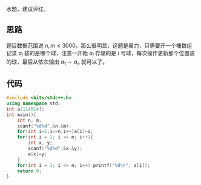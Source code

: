水题，建议评红。

## 思路

题目数据范围说 $n, m \leq 3000$，那么很明显，这题是暴力，只需要开一个桶数组记录 $a_i$ 装的是哪个球，注意一开始 $a_i$ 存储的是 $i$ 号球，每次操作更新那个位置装的球，最后从依次输出 $a_1 \sim a_n$ 就可以了。

## 代码

```cpp
#include <bits/stdc++.h>
using namespace std;
int a[114514];
int main(){
	int n, m;
	scanf("%d%d",&n,&m);
	for(int i=1;i<=n;i++)a[i]=i;
	for(int i = 1; i <= m; i++){
		int x, y;
		scanf("%d%d",&x,&y);
		a[x]=y;
	}
	for(int i = 1; i <= n; i++) printf("%d\n", a[i]);
	return 0;
} 
```